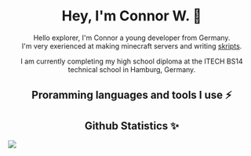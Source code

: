 <!-- Introduction -->
<h1 align="center" >Hey, I'm Connor W. 👋</h1>
<p align="center" >Hello explorer, I'm Connor a young developer from Germany.<br>I'm very exerienced at making minecraft servers and writing <a target='_blank' href='https://github.com/SkriptLang/Skript'>skripts</a>.</p>

<p align="center" >I am currently completing my high school diploma at the ITECH BS14 technical school in Hamburg, Germany.</p>

<!-- Interests -->
<h2 align="center" >Proramming languages and tools I use ⚡</h2>

<!-- Statistics -->
<h2 align="center" >Github Statistics ✨</h2>
<img src='https://github-readme-stats.vercel.app/api?username=sluhtie&show_icons=true&theme=radical&hide_rank=true' align="center" />

<!--
**sluhtie/sluhtie** is a ✨ _special_ ✨ repository because its `README.md` (this file) appears on your GitHub profile.

Here are some ideas to get you started:

- 🔭 I’m currently working on ...
- 🌱 I’m currently learning ...
- 👯 I’m looking to collaborate on ...
- 🤔 I’m looking for help with ...
- 💬 Ask me about ...
- 📫 How to reach me: ...
- 😄 Pronouns: ...
- ⚡ Fun fact: ...
-->
